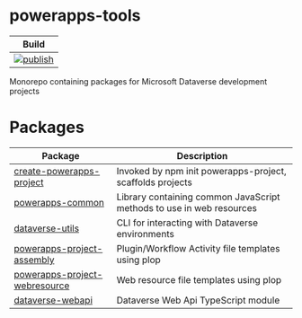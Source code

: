 # powerapps-tools

| Build |
| ----- |
| [![publish](https://github.com/derekfinlinson/powerapps-tools/actions/workflows/ci.yml/badge.svg)](https://github.com/derekfinlinson/powerapps-tools/actions/workflows/ci.yml) |

Monorepo containing packages for Microsoft Dataverse development projects

# Packages

| Package                       |  Description                                                         |
| ----------------------------- | -------------------------------------------------------------------- |
| [create-powerapps-project](packages/create-powerapps-project)      | Invoked by npm init powerapps-project, scaffolds projects            |
| [powerapps-common](packages/powerapps-common)              | Library containing common JavaScript methods to use in web resources |
| [dataverse-utils](packages/dataverse-utils)              | CLI for interacting with Dataverse environments                                     |
| [powerapps-project-assembly](packages/powerapps-project-assembly)    | Plugin/Workflow Activity file templates using plop                               |
| [powerapps-project-webresource](packages/powerapps-project-webresource) | Web resource file templates using plop                   |
| [dataverse-webapi](packages/dataverse-webapi) | Dataverse Web Api TypeScript module                   |
